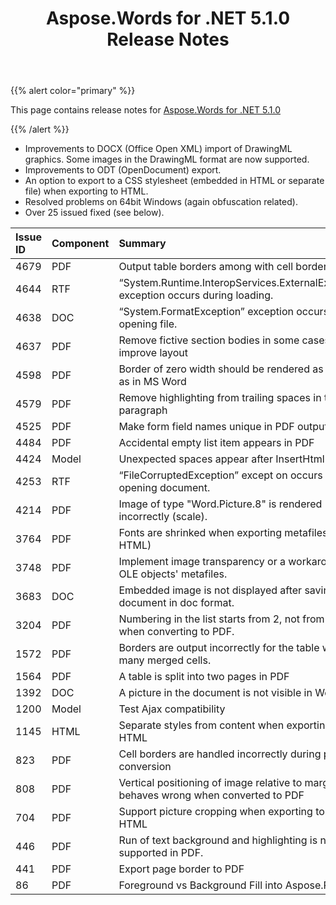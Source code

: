 ﻿---
title: Aspose.Words for .NET 5.1.0 Release Notes
second_title: Aspose.Words for .NET
articleTitle: Aspose.Words for .NET 5.1.0 Release Notes
linktitle: Aspose.Words for .NET 5.1.0 Release Notes
description: "Aspose.Words for .NET 5.1.0 Release Notes – the latest updates and fixes."
type: docs
weight: 60
url: /net/aspose-words-for-net-5-1-0-release-notes/
---

{{% alert color="primary" %}}

This page contains release notes for [Aspose.Words for .NET 5.1.0](https://downloads.aspose.com/words/net/new-releases/aspose.words-for-.net-5.1.0/)

{{% /alert %}}

- Improvements to DOCX (Office Open XML) import of DrawingML graphics. Some images in the DrawingML format are now supported.
- Improvements to ODT (OpenDocument) export.
- An option to export to a CSS stylesheet (embedded in HTML or separate file) when exporting to HTML.
- Resolved problems on 64bit Windows (again obfuscation related).
- Over 25 issued fixed (see below).

|Issue ID |Component |Summary |
| :- | :- | :- |
|4679 |PDF |Output table borders among with cell borders in PDF |
|4644 |RTF |“System.Runtime.InteropServices.ExternalException” exception occurs during loading. |
|4638 |DOC |“System.FormatException” exception occurs during opening file. |
|4637 |PDF |Remove fictive section bodies in some cases to improve layout |
|4598 |PDF |Border of zero width should be rendered as 0.25pt as in MS Word |
|4579 |PDF |Remove highlighting from trailing spaces in the paragraph |
|4525 |PDF |Make form field names unique in PDF output |
|4484 |PDF |Accidental empty list item appears in PDF |
|4424 |Model |Unexpected spaces appear after InsertHtml call. |
|4253 |RTF |“FileCorruptedException” except on occurs during opening document. |
|4214 |PDF |Image of type "Word.Picture.8" is rendered incorrectly (scale). |
|3764 |PDF |Fonts are shrinked when exporting metafiles (PDF, HTML) |
|3748 |PDF |Implement image transparency or a workaround for OLE objects' metafiles. |
|3683 |DOC |Embedded image is not displayed after saving document in doc format. |
|3204 |PDF |Numbering in the list starts from 2, not from 1 as when converting to PDF. |
|1572 |PDF |Borders are output incorrectly for the table with many merged cells. |
|1564 |PDF |A table is split into two pages in PDF |
|1392 |DOC |A picture in the document is not visible in Word 97. |
|1200 |Model |Test Ajax compatibility |
|1145 |HTML |Separate styles from content when exporting to HTML |
|823 |PDF |Cell borders are handled incorrectly during pdf conversion |
|808 |PDF |Vertical positioning of image relative to margin behaves wrong when converted to PDF |
|704 |PDF |Support picture cropping when exporting to PDF and HTML |
|446 |PDF |Run of text background and highlighting is not supported in PDF. |
|441 |PDF |Export page border to PDF |
|86 |PDF |Foreground vs Background Fill into Aspose.Pdf |

